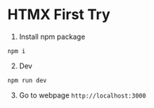 # HTMX First Try

1. Install npm package

```
npm i
```

2. Dev

```
npm run dev
```

3. Go to webpage
   `http://localhost:3000`

